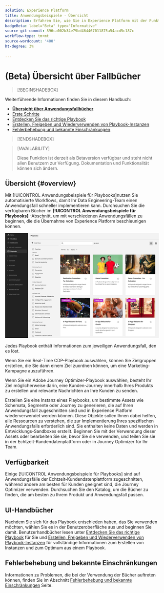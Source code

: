 ```yaml
---
solution: Experience Platform
title: Anwendungsbeispiele - Übersicht
description: Erfahren Sie, wie Sie in Experience Platform mit der Funktion "Use Case Playbooks"beginnen, um mit verschiedenen Marketing-Anwendungsfällen zu beginnen.
badgeBeta: label="Beta" type="Informative"
source-git-commit: 896ca002b34e79bd464467011875a54acd5c187c
workflow-type: tm+mt
source-wordcount: '400'
ht-degree: 3%

---
```



# (Beta) Übersicht über Fallbücher

>[!BEGINSHADEBOX]

Weiterführende Informationen finden Sie in diesem Handbuch:

* **[Übersicht über Anwendungsfallbücher](#overview)**
* [Erste Schritte](/help/use-case-playbooks/playbooks/get-started.md)
* [Entdecken Sie das richtige Playbook](/help/use-case-playbooks/playbooks/discover.md)
* [Erstellen, Freigeben und Wiederverwenden von Playbook-Instanzen](/help/use-case-playbooks/playbooks/create-share-reuse.md)
* [Fehlerbehebung und bekannte Einschränkungen](troubleshooting.md)

>[!ENDSHADEBOX]

>[!AVAILABILITY]
>
>Diese Funktion ist derzeit als Betaversion verfügbar und steht nicht allen Benutzern zur Verfügung. Dokumentation und Funktionalität können sich ändern.

## Übersicht {#overview}

Mit [!UICONTROL Anwendungsbeispiele für Playbooks]nutzen Sie automatisierte Workflows, damit Ihr Data Engineering-Team einen Anwendungsfall schneller implementieren kann. Durchsuchen Sie die verfügbaren Bücher im **[!UICONTROL Anwendungsbeispiele für Playbooks]** -Abschnitt, um mit verschiedenen Anwendungsfällen zu beginnen, die die Übernahme von Experience Platform beschleunigen können.

![Ansicht aller Bücher](/help/use-case-playbooks/assets/playbooks/overview/playbooks-landing-page.png)

Jedes Playbook enthält Informationen zum jeweiligen Anwendungsfall, den es löst.

Wenn Sie ein Real-Time CDP-Playbook auswählen, können Sie Zielgruppen erstellen, die Sie dann einem Ziel zuordnen können, um eine Marketing-Kampagne auszuführen.

Wenn Sie ein Adobe Journey Optimizer-Playbook auswählen, besteht Ihr Ziel möglicherweise darin, eine Kunden-Journey innerhalb Ihres Produkts zu erstellen und relevante Nachrichten an Ihre Kunden zu senden.

Erstellen Sie eine Instanz eines Playbooks, um bestimmte Assets wie Schemata, Segmente oder Journey zu generieren, die auf Ihren Anwendungsfall zugeschnitten sind und in Experience Platform wiederverwendet werden können. Diese Objekte sollen Ihnen dabei helfen, alle Ressourcen zu verstehen, die zur Implementierung Ihres spezifischen Anwendungsfalls erforderlich sind. Sie enthalten keine Daten und werden in Entwicklungs-Sandboxes erstellt. Beginnen Sie mit der Verwendung dieser Assets oder bearbeiten Sie sie, bevor Sie sie verwenden, und teilen Sie sie in der Echtzeit-Kundendatenplattform oder in Journey Optimizer für Ihr Team.

## Verfügbarkeit

Einige [!UICONTROL Anwendungsbeispiele für Playbooks] sind auf Anwendungsfälle der Echtzeit-Kundendatenplattform zugeschnitten, während andere am besten für Kunden geeignet sind, die Journey Optimizer verwenden. Durchsuchen Sie den Katalog, um die Bücher zu finden, die am besten zu Ihrem Produkt und Anwendungsfall passen.

## UI-Handbücher

Nachdem Sie sich für das Playbook entschieden haben, das Sie verwenden möchten, wählen Sie es in der Benutzeroberfläche aus und beginnen Sie damit. Benutzerhandbücher lesen unter [Entdecken Sie das richtige Playbook](/help/use-case-playbooks/playbooks/discover.md) für Sie und [Erstellen, Freigeben und Wiederverwenden von Playbook-Instanzen](/help/use-case-playbooks/playbooks/create-share-reuse.md) für vollständige Informationen zum Erstellen von Instanzen und zum Optimum aus einem Playbook.

## Fehlerbehebung und bekannte Einschränkungen

Informationen zu Problemen, die bei der Verwendung der Bücher auftreten können, finden Sie im Abschnitt [Fehlerbehebung und bekannte Einschränkungen](/help/use-case-playbooks/playbooks/troubleshooting.md) Seite.
